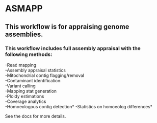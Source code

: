 # ASMAPP

## This workflow is for appraising genome assemblies. 


### This workflow includes full assembly appraisal with the following methods:  
-Read mapping   
-Assembly appraisal statistics  
-Mitochondrial contig flagging/removal  
-Contaminant identification       
-Variant calling   
-Mapping stat generation   
-Ploidy estimations   
-Coverage analytics  
-Homoeologous contig detection* 
-Statistics on homoeolog differences*

See the docs for more details.

<br>


  

